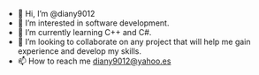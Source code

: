 - 👋 Hi, I’m @diany9012
- 👀 I’m interested in software development.
- 🌱 I’m currently learning C++ and C#.
- 💞️ I’m looking to collaborate on any project that will help me gain experience and develop my skills.
- 📫 How to reach me diany9012@yahoo.es

<!---
diany9012/diany9012 is a ✨ special ✨ repository because its `README.md` (this file) appears on your GitHub profile.
You can click the Preview link to take a look at your changes.
--->
